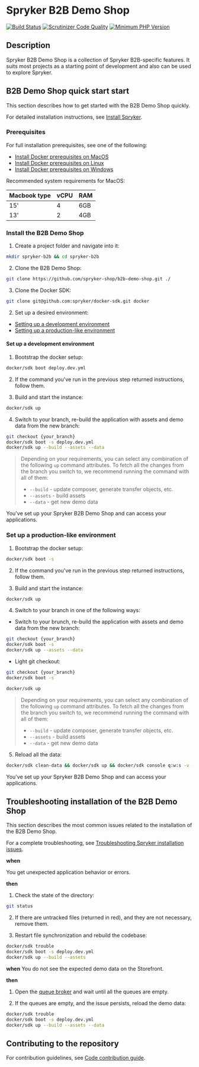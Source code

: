 # Spryker B2B Demo Shop
[![Build Status](https://github.com/spryker-shop/b2b-demo-shop/actions/workflows/ci.yml/badge.svg?branch=master)](https://github.com/spryker-shop/b2b-demo-shop/actions?query=branch:master)
[![Scrutinizer Code Quality](https://scrutinizer-ci.com/g/spryker-shop/b2b-demo-shop/badges/quality-score.png?b=master)](https://scrutinizer-ci.com/g/spryker-shop/b2b-demo-shop/?branch=master)
[![Minimum PHP Version](https://img.shields.io/badge/php-%3E%3D%208.2-8892BF.svg)](https://php.net/)

## Description

Spryker B2B Demo Shop is a collection of Spryker B2B-specific features. It suits most projects as a starting point of development and also can be used to explore Spryker.

## B2B Demo Shop quick start start

This section describes how to get started with the B2B Demo Shop quickly.

For detailed installation instructions, see [Install Spryker](https://docs.spryker.com/docs/dg/dev/set-up-spryker-locally/install-spryker/install-spryker.html).

### Prerequisites

For full installation prerequisites, see one of the following:
* [Install Docker prerequisites on MacOS](https://docs.spryker.com/docs/dg/dev/set-up-spryker-locally/install-spryker/install-docker-prerequisites/install-docker-prerequisites-on-macos.html)
* [Install Docker prerequisites on Linux](https://docs.spryker.com/docs/dg/dev/set-up-spryker-locally/install-spryker/install-docker-prerequisites/install-docker-prerequisites-on-linux.html)
* [Install Docker prerequisites on Windows](https://docs.spryker.com/docs/dg/dev/set-up-spryker-locally/install-spryker/install-docker-prerequisites/install-docker-prerequisites-on-windows-with-wsl2.html)

Recommended system requirements for MacOS:

|Macbook type	|vCPU	|RAM|
|---|---|---|
|15'|	4	|6GB|
|13'|	2	|4GB|

### Install the B2B Demo Shop

1. Create a project folder and navigate into it:
```bash
mkdir spryker-b2b && cd spryker-b2b
```

2. Clone the B2B Demo Shop:
```bash
git clone https://github.com/spryker-shop/b2b-demo-shop.git ./
```

3. Clone the Docker SDK:
```bash
git clone git@github.com:spryker/docker-sdk.git docker
```

2. Set up a desired environment:
  * [Setting up a development environment](#set-up-a-development-environment)
  * [Setting up a production-like environment](#set-up-a-production-like-environment)

#### Set up a development environment

1. Bootstrap the docker setup:

```bash
docker/sdk boot deploy.dev.yml
```

2. If the command you've run in the previous step returned instructions, follow them.

3. Build and start the instance:
```bash
docker/sdk up
```

4. Switch to your branch, re-build the application with assets and demo data from the new branch:

```bash
git checkout {your_branch}
docker/sdk boot -s deploy.dev.yml
docker/sdk up --build --assets --data
```

> Depending on your requirements, you can select any combination of the following `up` command attributes. To fetch all the changes from the branch you switch to, we recommend running the command with all of them:
> - `--build` - update composer, generate transfer objects, etc.
> - `--assets` - build assets
> - `--data` - get new demo data

You've set up your Spryker B2B Demo Shop and can access your applications.


### Set up a production-like environment

1. Bootstrap the docker setup:

```bash
docker/sdk boot -s
```

2. If the command you've run in the previous step returned instructions, follow them.

3. Build and start the instance:
```bash
docker/sdk up
```

4. Switch to your branch in one of the following ways:

  * Switch to your brunch, re-build the application with assets and demo data from the new branch:

  ```bash
  git checkout {your_branch}
  docker/sdk boot -s
  docker/sdk up --assets --data
  ```

  * Light git checkout:

  ```bash
  git checkout {your_branch}
  docker/sdk boot -s

  docker/sdk up
  ```

  > Depending on your requirements, you can select any combination of the following `up` command attributes. To fetch all the changes from the branch you switch to, we recommend running the command with all of them:
  > - `--build` - update composer, generate transfer objects, etc.
  > - `--assets` - build assets
  > - `--data` - get new demo data

5. Reload all the data:

```bash
docker/sdk clean-data && docker/sdk up && docker/sdk console q:w:s -v -s
```


You've set up your Spryker B2B Demo Shop and can access your applications.

## Troubleshooting installation of the B2B Demo Shop

This section describes the most common issues related to the installation of the B2B Demo Shop.

For a complete troubleshooting, see [Troubleshooting Spryker installation issues](https://docs.spryker.com/docs/dg/dev/set-up-spryker-locally/troubleshooting-installation/an-error-during-front-end-setup.html).

**when**

You get unexpected application behavior or errors.

**then**

1. Check the state of the directory:
```bash
git status
```

2. If there are untracked files (returned in red), and they are not necessary, remove them.

3. Restart file synchronization and rebuild the codebase:
```bash
docker/sdk trouble
docker/sdk boot -s deploy.dev.yml
docker/sdk up --build --assets
```

**when**
You do not see the expected demo data on the Storefront.

**then**

1. Open the [queue broker](http://queue.spryker.local) and wait until all the queues are empty.

2. If the queues are empty, and the issue persists, reload the demo data:
```bash
docker/sdk trouble
docker/sdk boot -s deploy.dev.yml
docker/sdk up --build --assets --data
```


## Contributing to the repository

For contribution guidelines, see [Code contribution guide](https://docs.spryker.com/docs/dg/dev/code-contribution-guide.html).
